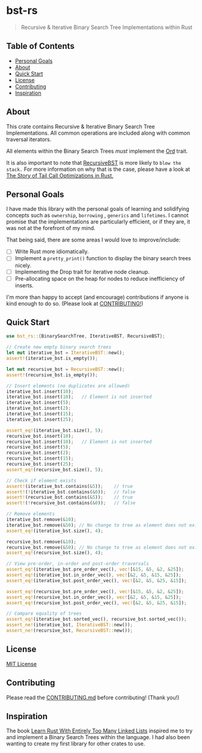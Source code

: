 # bst-rs

> Recursive & Iterative Binary Search Tree Implementations within Rust

## Table of Contents

- [Personal Goals](#Personal-Goals)
- [About](#About)
- [Quick Start](#Quick-Start)
- [License](#License)
- [Contributing](#Contributing)
- [Inspiration](#Inspiration)

## About

This crate contains Recursive & Iterative Binary Search Tree Implementations. All common operations are included along
with common traversal iterators.

All elements within the Binary Search Trees _must_ implement
the [Ord](https://doc.rust-lang.org/core/cmp/trait.Ord.html) trait.

It is also important to note that [RecursiveBST](src/lib.rs) is more likely to `blow the stack.`
For more information on why that is the case, please have a look at
[The Story of Tail Call Optimizations in Rust.](https://seanchen1991.github.io/posts/tco-story/)

## Personal Goals

I have made this library with the personal goals of learning and solidifying concepts such as `ownership`, `borrowing`
, `generics` and `lifetimes`. I cannot promise that the implementations are particularly efficient, or if they are, it
was not at the forefront of my mind.

That being said, there are some areas I would love to improve/include:

- [ ] Write Rust more idiomatically.
- [ ] Implement a `pretty_print()` function to display the binary search trees nicely.
- [ ] Implementing the Drop trait for iterative node cleanup.
- [ ] Pre-allocating space on the heap for nodes to reduce inefficiency of inserts.

I'm more than happy to accept (and encourage) contributions if anyone is kind enough to do so. (Please look
at [CONTRIBUTING!](#Contributing))

## Quick Start

```rust
use bst_rs::{BinarySearchTree, IterativeBST, RecursiveBST};

// Create new empty binary search trees
let mut iterative_bst = IterativeBST::new();
assert!(iterative_bst.is_empty());

let mut recursive_bst = RecursiveBST::new();
assert!(recursive_bst.is_empty());

// Insert elements (no duplicates are allowed)
iterative_bst.insert(10);
iterative_bst.insert(10);   // Element is not inserted
iterative_bst.insert(5);
iterative_bst.insert(2);
iterative_bst.insert(15);
iterative_bst.insert(25);

assert_eq!(iterative_bst.size(), 5);
recursive_bst.insert(10);
recursive_bst.insert(10);   // Element is not inserted
recursive_bst.insert(5);
recursive_bst.insert(2);
recursive_bst.insert(15);
recursive_bst.insert(25);
assert_eq!(recursive_bst.size(), 5);

// Check if element exists
assert!(iterative_bst.contains(&5));    // true
assert!(!iterative_bst.contains(&0));   // false
assert!(recursive_bst.contains(&5));    // true
assert!(!recursive_bst.contains(&0));   // false

// Remove elements
iterative_bst.remove(&10);
iterative_bst.remove(&50); // No change to tree as element does not exist
assert_eq!(iterative_bst.size(), 4);

recursive_bst.remove(&10);
recursive_bst.remove(&50); // No change to tree as element does not exist
assert_eq!(recursive_bst.size(), 4);

// View pre-order, in-order and post-order traversals
assert_eq!(iterative_bst.pre_order_vec(), vec![&15, &5, &2, &25]);
assert_eq!(iterative_bst.in_order_vec(), vec![&2, &5, &15, &25]);
assert_eq!(iterative_bst.post_order_vec(), vec![&2, &5, &25, &15]);

assert_eq!(recursive_bst.pre_order_vec(), vec![&15, &5, &2, &25]);
assert_eq!(recursive_bst.in_order_vec(), vec![&2, &5, &15, &25]);
assert_eq!(recursive_bst.post_order_vec(), vec![&2, &5, &25, &15]);

// Compare equality of trees
assert_eq!(iterative_bst.sorted_vec(), recursive_bst.sorted_vec());
assert_ne!(iterative_bst, IterativeBST::new());
assert_ne!(recursive_bst, RecursiveBST::new());
```

## License

[MIT License](LICENSE)

## Contributing

Please read the [CONTRIBUTING.md](CONTRIBUTING.md) before contributing! (Thank you!)

## Inspiration

The book [Learn Rust With Entirely Too Many Linked Lists](https://rust-unofficial.github.io/too-many-lists/) inspired me
to try and implement a Binary Search Trees within the language. I had also been wanting to create my first library for
other crates to use.
